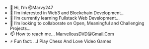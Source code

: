 - 👋 Hi, I’m @Marvy247
- 👀 I’m interested in Web3 and Blockchain Development...
- 🌱 I’m currently learning Fullstack Web Development...
- 💞️ I’m looking to collaborate on Open, Meaningful and Challenging Projects...
- 📫 How to reach me... MarvellousDVD@Gmail.Com
- ⚡ Fun fact: ...I Play Chess And Love Video Games

<!---
Marvy247/Marvy247 is a ✨ special ✨ repository because its `README.md` (this file) appears on your GitHub profile.
You can click the Preview link to take a look at your changes.
--->

